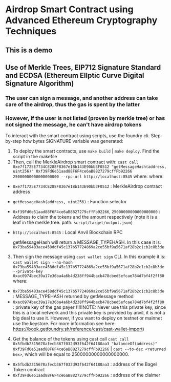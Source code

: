 # Airdrop Smart Contract using Advanced Ethereum Cryptography Techniques

## This is a demo

## Use of Merkle Trees, EIP712 Signature Standard and ECDSA (Ethereum Ellptic Curve Digital Signature Algorithm)

### The user can sign a message, and another address can take care of the airdrop, thus the gas is spent by the latter

### However, if the user is not listed (proven by merkle tree) or has not signed the message, he can't have airdrop tokens

To interact with the smart contract using scripts, use the foundry cli.
Step-by-step how bytes SIGNATURE variable was generated:
1. To deploy the smart contracts, use `make build` | `make deploy`. Find the script in the makefile
2. Then, call the MerkleAirdrop smart contract with: `cast call 0xe7f1725E7734CE288F8367e1Bb143E90bb3F0512 "getMessageHash(address, uint256)" 0xf39Fd6e51aad88F6F4ce6aB8827279cffFb92266 25000000000000000000 --rpc-url http://localhost:8545` where:
    where:
- `0xe7f1725E7734CE288F8367e1Bb143E90bb3F0512` : MerkleAirdrop contract address
- `getMessageHash(address, uint256)` : Function selector
- `0xf39Fd6e51aad88F6F4ce6aB8827279cffFb92266`, `25000000000000000000` : Address to claim the tokens and the amount respectively (note it is a leaf in the merkle tree. path: `script/target/output.json`)
- `http://localhost:8545` : Local Anvil Blockchain RPC


   getMessageHash will return a MESSAGE_TYPEHASH. In this case it is: `0x73ba59483ace458ddf45c137b57724869a2ce55bf9a5671af28b2c1cb2c8b3de`
3. Then sign the message using `cast wallet sign` CLI. In this example it is: `cast wallet sign --no-hash 0x73ba59483ace458ddf45c137b57724869a2ce55bf9a5671af28b2c1cb2c8b3de --private-key 0xac0974bec39a17e36ba4a6b4d238ff944bacb478cbed5efcae784d7bf4f2ff80` where: 
- `0x73ba59483ace458ddf45c137b57724869a2ce55bf9a5671af28b2c1cb2c8b3de` : MESSAGE_TYPEHASH returned by getMessage method
-   `0xac0974bec39a17e36ba4a6b4d238ff944bacb478cbed5efcae784d7bf4f2ff80` : private key of the gas payer (!!!!NOTE: Never use this private key, since this is a local network and this private key is provided by anvil, it is not a big deal to use it. However, if you want to deploy on testnet or mainnet use the keystore. For more information see here: https://book.getfoundry.sh/reference/cast/cast-wallet-import)
4. Get the balance of the tokens using cast call `cast call 0x5fbdb2315678afecb367f032d93f642f64180aa3 "balanceOf(address)" 0xf39Fd6e51aad88F6F4ce6aB8827279cffFb92266` | `cast --to-dec <returned hex>`, which will be equal to 25000000000000000000.
- `0x5fbdb2315678afecb367f032d93f642f64180aa3` : address of the Bagel Token contract
-  `0xf39Fd6e51aad88F6F4ce6aB8827279cffFb92266` : address of the claimer